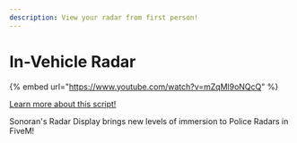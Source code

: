 ```yaml
---
description: View your radar from first person!
---
```


# In-Vehicle Radar

{% embed url="https://www.youtube.com/watch?v=mZqMl9oNQcQ" %}

[Learn more about this script!](https://www.sonoran.store/package/5362825)

Sonoran's Radar Display brings new levels of immersion to Police Radars in FiveM!

